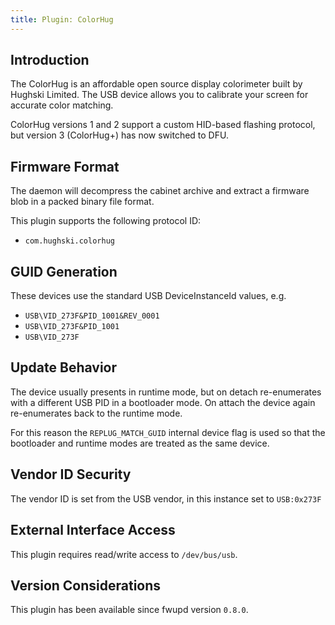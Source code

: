 ```yaml
---
title: Plugin: ColorHug
---
```


## Introduction

The ColorHug is an affordable open source display colorimeter built by
Hughski Limited. The USB device allows you to calibrate your screen for
accurate color matching.

ColorHug versions 1 and 2 support a custom HID-based flashing protocol, but
version 3 (ColorHug+) has now switched to DFU.

## Firmware Format

The daemon will decompress the cabinet archive and extract a firmware blob in
a packed binary file format.

This plugin supports the following protocol ID:

* `com.hughski.colorhug`

## GUID Generation

These devices use the standard USB DeviceInstanceId values, e.g.

* `USB\VID_273F&PID_1001&REV_0001`
* `USB\VID_273F&PID_1001`
* `USB\VID_273F`

## Update Behavior

The device usually presents in runtime mode, but on detach re-enumerates with a
different USB PID in a bootloader mode. On attach the device again re-enumerates
back to the runtime mode.

For this reason the `REPLUG_MATCH_GUID` internal device flag is used so that
the bootloader and runtime modes are treated as the same device.

## Vendor ID Security

The vendor ID is set from the USB vendor, in this instance set to `USB:0x273F`

## External Interface Access

This plugin requires read/write access to `/dev/bus/usb`.

## Version Considerations

This plugin has been available since fwupd version `0.8.0`.
